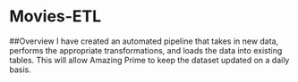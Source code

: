 # Movies-ETL

##Overview
I have created an automated pipeline that takes in new data, performs the appropriate transformations, and loads the data into existing tables.  This will allow Amazing Prime to keep the dataset updated on a daily basis.  